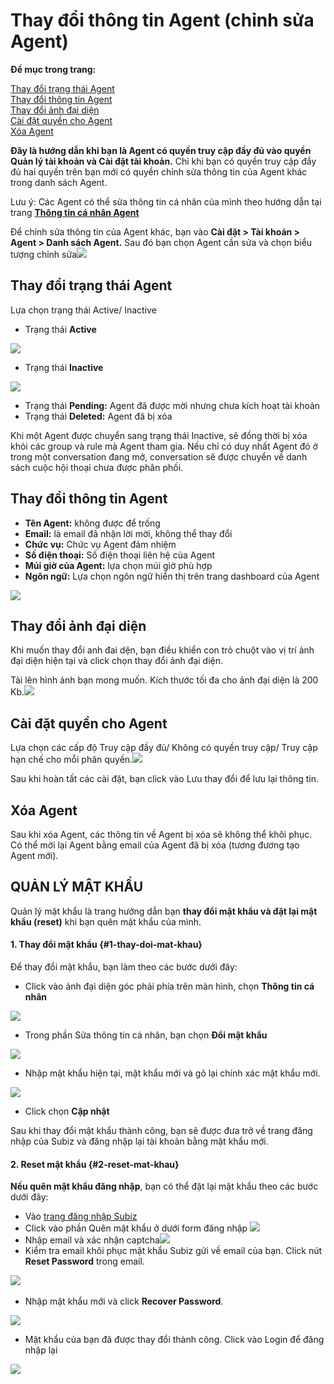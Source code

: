 # Thay đổi thông tin Agent \(chỉnh sửa Agent\)

**Đề mục trong trang:**

​[Thay đổi trạng thái Agent](https://docv4.subiz.com/chinh-sua-agent/#agentstatus)  
[Thay đổi thông tin Agent](https://docv4.subiz.com/chinh-sua-agent/#agentchanging)   
[Thay đổi ảnh đại diện](https://docv4.subiz.com/chinh-sua-agent/#agentimage)   
[Cài đặt quyền cho Agent](https://docv4.subiz.com/chinh-sua-agent/#agentpermission)  
[Xóa Agent](https://docv4.subiz.com/chinh-sua-agent/#agentdelete)​

**Đây là hướng dẫn khi bạn là Agent có quyền truy cập đầy đủ vào quyền Quản lý tài khoản và Cài đặt tài khoản.** Chỉ khi bạn có quyền truy cập đầy đủ hai quyền trên bạn mới có quyền chỉnh sửa thông tin của Agent khác trong danh sách Agent.

Lưu ý: Các Agent có thể sửa thông tin cá nhân của mình theo hướng dẫn tại trang [**Thông tin cá nhân Agent**](https://docv4.subiz.com/cai-dat-cho-agent/)​

Để chỉnh sửa thông tin của Agent khác, bạn vào **Cài đặt &gt; Tài khoản &gt; Agent &gt; Danh sách Agent.** Sau đó bạn chọn Agent cần sửa và chọn biểu tượng chỉnh sửa![](http://docv4.subiz.com/wp-content/uploads/2018/01/edit-button.png)

## **Thay đổi trạng thái Agent**

Lựa chọn trạng thái Active/ Inactive

* Trạng thái **Active**

![](https://docv4.subiz.com/wp-content/uploads/2018/02/Trang-thai-Active-300x70.png)

* Trạng thái **Inactive**

![](https://docv4.subiz.com/wp-content/uploads/2018/02/Trang-thai-Inactive-300x69.png)

* Trạng thái **Pending:** Agent đã được mời nhưng chưa kích hoạt tài khoản
* Trạng thái **Deleted:** Agent đã bị xóa

Khi một Agent được chuyển sang trạng thái Inactive, sẽ đồng thời bị xóa khỏi các group và rule mà Agent tham gia. Nếu chỉ có duy nhất Agent đó ở trong một conversation đang mở, conversation sẽ được chuyển về danh sách cuộc hội thoại chưa được phân phối.

## Thay đổi thông tin Agent

* **Tên Agent:** không được để trống
* **Email:** là email đã nhận lời mời, không thể thay đổi
* **Chức vụ:** Chức vụ Agent đảm nhiệm
* **Số điện thoại:** Số điện thoại liên hệ của Agent
* **Múi giờ của Agent:** lựa chọn múi giờ phù hợp
* **Ngôn ngữ:** Lựa chọn ngôn ngữ hiển thị trên trang dashboard của Agent

![](http://docv4.subiz.com/wp-content/uploads/2018/01/Edit-agent-infomation.png)

## **Thay đổi ảnh đại diện**

Khi muốn thay đổi anh đai dện, bạn điều khiển con trỏ chuột vào vị trí ảnh đại diện hiện tại và click chọn thay đổi ảnh đại diện.

Tải lên hình ảnh bạn mong muốn. Kích thước tối đa cho ảnh đại diện là 200 Kb.![](http://docv4.subiz.com/wp-content/uploads/2018/01/change-avatar.png)

## **Cài đặt quyền cho Agent**

Lựa chọn các cấp độ Truy cập đầy đủ/ Không có quyền truy cập/ Truy cập hạn chế cho mỗi phân quyền.![](http://docv4.subiz.com/wp-content/uploads/2018/01/phanquyenagent.png)

Sau khi hoàn tất các cài đặt, bạn click vào Lưu thay đổi để lưu lại thông tin.

##  **Xóa Agent**

Sau khi xóa Agent, các thông tin về Agent bị xóa sẽ không thể khôi phục. Có thể mời lại Agent bằng email của Agent đã bị xóa \(tương đương tạo Agent mới\).

## QUẢN LÝ MẬT KHẨU

Quản lý mật khẩu là trang hướng dẫn bạn **thay đổi mật khẩu và đặt lại mật khẩu \(reset\)** khi bạn quên mật khẩu của mình.

#### **1. Thay đổi mật khẩu** {#1-thay-doi-mat-khau}

Để thay đổi mật khẩu, bạn làm theo các bước dưới đây:

* Click vào ảnh đại diện góc phải phía trên màn hình, chọn **Thông tin cá nhân**

![](https://docv4.subiz.com/wp-content/uploads/2018/02/th%C3%B4ng-tin-c%C3%A1-nh%C3%A2n.png)

* Trong phần Sửa thông tin cá nhân, bạn chọn **Đổi mật khẩu**

![](https://docv4.subiz.com/wp-content/uploads/2018/02/ava-and-password.png)

* Nhập mật khẩu hiện tại, mật khẩu mới và gõ lại chính xác mật khẩu mới.

![](http://docv4.subiz.com/wp-content/uploads/2018/01/change-password.png)

* Click chọn **Cập nhật**

Sau khi thay đổi mật khẩu thành công, bạn sẽ được đưa trở về trang đăng nhập của Subiz và đăng nhập lại tài khoản bằng mật khẩu mới.

#### **2. Reset mật khẩu** {#2-reset-mat-khau}

**Nếu quên mật khẩu đăng nhập**, bạn có thể đặt lại mật khẩu theo các bước dưới đây:

* Vào [trang đăng nhập Subiz](https://app.subiz.com/)​
*  Click vào phần Quên mật khẩu ở dưới form đăng nhập ![](http://docv4.subiz.com/wp-content/uploads/2018/01/Qu%C3%AAn-m%E1%BA%ADt-kh%E1%BA%A9u-1.png)​
* Nhập email và xác nhận captcha![](http://docv4.subiz.com/wp-content/uploads/2018/01/Qu%C3%AAn-m%E1%BA%ADt-kh%E1%BA%A9u-2.png)​
* Kiểm tra email khôi phục mật khẩu Subiz gửi về email của bạn. Click nút **Reset Password** trong email.

​![](https://docv4.subiz.com/wp-content/uploads/2018/02/reset-password.png)​

* Nhập mật khẩu mới và click **Recover Password**.

![](https://docv4.subiz.com/wp-content/uploads/2018/02/reset-password-2.png)

* Mật khẩu của bạn đã được thay đổi thành công. Click vào Login để đăng nhập lại

![](https://docv4.subiz.com/wp-content/uploads/2018/02/change-password-success.png)

